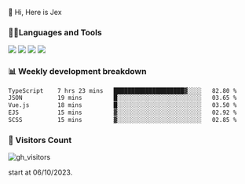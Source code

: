  👋 Hi, Here is Jex

 

### 🧑‍💻Languages and Tools

<code><a href="https://react.dev"><img src="https://api.iconify.design/logos:react.svg" /></a></code>
<code><a href="https://github.com/vuejs/core"><img src="https://api.iconify.design/logos:vue.svg" /></a></code> 
<code><a href="https://github.com/microsoft/TypeScript"><img src="https://api.iconify.design/logos:typescript-icon.svg" /></a></code>
<code><a href="https://threejs.org/"><img src="https://api.iconify.design/logos:threejs.svg" /></a></code>

### 📊 Weekly development breakdown

<!--START_SECTION:waka-->

```txt
TypeScript    7 hrs 23 mins   ████████████████████▓░░░░   82.80 %
JSON          19 mins         █░░░░░░░░░░░░░░░░░░░░░░░░   03.65 %
Vue.js        18 mins         █░░░░░░░░░░░░░░░░░░░░░░░░   03.50 %
EJS           15 mins         ▓░░░░░░░░░░░░░░░░░░░░░░░░   02.92 %
SCSS          15 mins         ▓░░░░░░░░░░░░░░░░░░░░░░░░   02.85 %
```

<!--END_SECTION:waka-->


### 👀 Visitors Count

![gh_visitors](https://profile-counter.glitch.me/jexlau/count.svg)

start at 06/10/2023.
